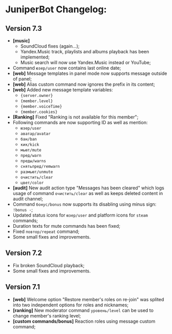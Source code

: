 # JuniperBot Changelog:

## Version 7.3
 - **[music]**
   - SoundCloud fixes (again...);
   - Yandex.Music track, playlists and albums playback has been implemented;
   - Music search will now use Yandex.Music instead or YouTube;
 - Command `юзер/user` now contains last online date;
 - **[web]** Message templates in panel mode now supports message outside of panel;
 - **[web]** Alias custom command now ignores the prefix in its content;
 - **[web]** Added new message template variables:
   - `{server.owner}`
   - `{member.level}`
   - `{member.voiceTime}`
   - `{member.cookies}`
 - **[Ranking]** Fixed "Ranking is not available for this member";
 - Following commands are now supporting ID as well as mention:
   - `юзер/user`
   - `аватар/avatar`
   - `бан/ban`
   - `кик/kick`
   - `мьют/mute`
   - `пред/warn`
   - `преды/warns`
   - `снятьпред/remwarn`
   - `размьют/unmute`
   - `очистить/clear`
   - `цвет/color`
 - **[audit]** New audit action type "Messages has been cleared" which logs usage of command `очистить/clear` as well as keeps deleted content in audit channel;
 - Command `бонус/bonus` now supports its disabling using minus sign: `!bonus -`;
 - Updated status icons for `юзер/user` and platform icons for `steam` commands;
 - Duration texts for mute commands has been fixed;
 - Fixed `повтор/repeat` command;
 - Some small fixes and improvements.

## Version 7.2
 - Fix broken SoundCloud playback;
 - Some small fixes and improvements.

## Version 7.1
 - **[web]** Welcome option "Restore member's roles on re-join" was splited into two independent options for roles and nicknames;
 - **[ranking]** New moderator command `уровень/level` can be used to change member's ranking level;
 - **[custom commands/bonus]** Reaction roles using message custom command;
